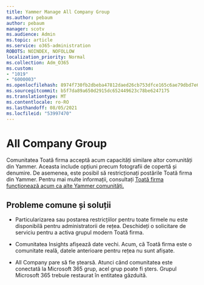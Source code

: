 ```yaml
---
title: Yammer Manage All Company Group
ms.author: pebaum
author: pebaum
manager: scotv
ms.audience: Admin
ms.topic: article
ms.service: o365-administration
ROBOTS: NOINDEX, NOFOLLOW
localization_priority: Normal
ms.collection: Adm_O365
ms.custom:
- "1019"
- "6000003"
ms.openlocfilehash: 8974f730fb2dbeba47812daed26cb753dfce165c6ae79dbd7e630e6f195b278a
ms.sourcegitcommit: b5f7da89a650d2915dc652449623c78be6247175
ms.translationtype: MT
ms.contentlocale: ro-RO
ms.lasthandoff: 08/05/2021
ms.locfileid: "53997470"
---
```

# <a name="all-company-group"></a>All Company Group

Comunitatea Toată firma acceptă acum capacități similare altor comunități din Yammer. Aceasta include opțiuni precum fotografii de copertă și denumire. De asemenea, este posibil să restricționați postările Toată firma din Yammer. Pentru mai multe informații, consultați [Toată firma funcționează acum ca alte Yammer comunități.](https://docs.microsoft.com/yammer/manage-yammer-groups/yammer-all-company-yammer-community)

## <a name="common-issues-and-solutions"></a>Probleme comune și soluții

- Particularizarea sau postarea restricțiilor pentru toate firmele nu este disponibilă pentru administratorii de rețea. Deschideți o solicitare de serviciu pentru a activa grupul modern Toată firma.

- Comunitatea Insights afișează date vechi. Acum, că Toată firma este o comunitate reală, datele anterioare pentru rețea nu sunt afișate.

- All Company pare să fie ștearsă. Atunci când comunitatea este conectată la Microsoft 365 grup, acel grup poate fi șters. Grupul Microsoft 365 trebuie restaurat în entitatea găzduită.

